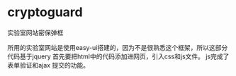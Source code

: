 # cryptoguard
实验室网站密保弹框

所用的实验室网站是使用easy-ui搭建的，因为不是很熟悉这个框架，所以这部分代码基于jquery
首先要把html中的代码添加进网页，引入css和js文件。
js完成了表单验证和ajax 提交的功能。
